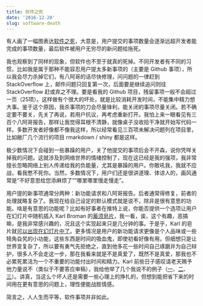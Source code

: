 ```yaml
---
title: 软件之死
date: '2016-12-28'
slug: software-death
---
```


有人画了一幅图表达[软件之死](http://tinyletter.com/programming-beyond-practices/letters/the-sad-graph-of-software-death)，大意是，用户提交的事项数量会逐渐远超开发者能完成的事项数量，最后软件被用户无穷尽的新问题给拖死。

我也观察到了同样的现象，但软件也不至于就真的死掉。不同开发者有不同的习惯，比如我是属于那种不能容忍用户提太多新事项的（主要是 Github 事项），所以我会尽力杀掉它们，有八阿哥的话尽快修理，问问题的一律赶到 StackOverflow 上，邮件问题只回复第一次，后面要是继续追问则往 StackOverflow 赶或弃之不理。要是看我的 Github 项目，残留事项一般不会超过一页（25项）。这样做有个很大的坏处，就是比较消耗开发时间，不能集中精力想大事。鉴于这个原因，我杀事项的刀会尽量锋利，能关闭的事项尽量关闭。若不确定要不要关，先关了再说，若用户抗议，再考虑重新打开。我怕上来一眼看见有三百个八阿哥报告，那样让我觉得耳根不清静，就像桌子没收拾干净就开始写代码一样。多数开发者好像都不像我这样，所以经常看见三百项未解决问题列在项目里，比如敝厂几个流行的项目 rmarkdown / shiny 都是这样。

极少数情况下会碰到一些暴躁的用户，关了他提交的事项后会不开森，说你凭咩关掉我的问题。这就涉及到网络世界的情绪控制了，现在这已经是我的强项，我非常擅长忽略网络上别人传递给我的负能量，尤其是暴躁的用户。你敢吼我，我就不应战，看我憋不死你。当然，多数情况下，用户们还是很讲道理、体谅人的，画风通常是“不好意思给您添麻烦了”“哪里哪里慢走慢走”。

用户提的新事项通常分两种：新功能请求和八阿哥报告。后者通常得修复，前者的处理就略复杂了。我现在给自己设定的默认模式就是说不，除非是很有意思的功能。啥是有意思的功能呢？比如有好事者在推特上说，你能否提供一个选项让用户在幻灯片中随机插入 Karl Broman 的[蓄须皂片](https://github.com/yihui/xaringan/issues/1)，我一看，诶，这个有趣，恶搞嘛，是我非常感兴趣的，况且这个实现起来只是几分钟的事。于是乎，Karl 的皂片就[可以出现在幻灯片中了](http://slides.yihui.name/xaringan/zh-CN.html)。更多情况是用户的新功能请求更像是个人品味或一些犄角旮旯的小功能，这些东西是时间的吸血鬼，即使初看好像有用，但细想只是让世界变复杂了，所以要有勇气先拒绝之，直到他多花一些时间自己琢磨并为自己辩护，很多人不会走这一步，那在我看来就是不是真爱了，既然不是真爱，那我也不必累死累活为一个不重要的功能付出时间和精力。Karl 前些日子感叹请老天赐予他力量说不（类似于不要答应审稿），我给他举了几个我说不的例子（[一](https://github.com/rstudio/bookdown/issues/238)、[二](https://github.com/rstudio/bookdown/issues/259)、[三](https://github.com/rstudio/bookdown/issues/251)）。讲真，当这么个坏人还是需要一些心理上的挣扎的，但想到能把省下来的时间用在更有意思的问题上，理性便能战胜情感。

简言之，人人生而平等，软件事项并非如此。
